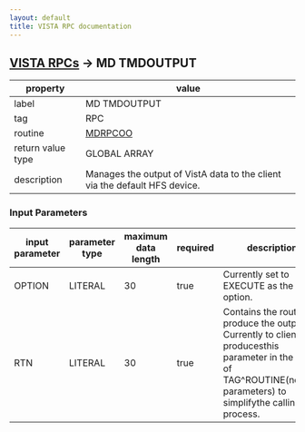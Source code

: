 ```yaml
---
layout: default
title: VISTA RPC documentation
---
```




## [VISTA RPCs](TableOfContent.md) &#8594; MD TMDOUTPUT 

 property | value 
--- | --- 
 label | MD TMDOUTPUT
 tag | RPC
 routine | [MDRPCOO](http://code.osehra.org/dox/Routine_MDRPCOO_source.html)
 return value type | GLOBAL ARRAY
 description | Manages the output of VistA data to the client via the default HFS device.

### Input Parameters

| input parameter | parameter type | maximum data length | required | description | 
| --- | --- | --- | --- | --- | 
| OPTION | LITERAL | 30 | true | Currently set to EXECUTE as the only option. | 
| RTN | LITERAL | 30 | true | Contains the routine to produce the output.  Currently to client producesthis parameter in the form of TAG^ROUTINE(needed parameters) to simplifythe calling process. | 